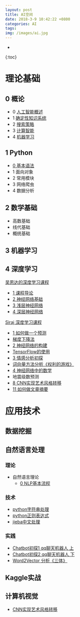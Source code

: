 ```yaml
---
layout: post
title: AI空间
date: 2018-3-9 10:42:22 +0800
categories: AI
tags: 
img: /images/ai.jpg
---
```


* 
{:toc}

# 理论基础

## 0  概论

* 0 [人工智能概述](http://wangweiguang.xyz/ai/2017/10/23/ai0.html)
* 1 [确定性知识系统](http://wangweiguang.xyz/ai/2017/11/02/qdxzsxt.html)
* 2 [搜索策略](http://wangweiguang.xyz/ai/2017/11/17/ai3.html)
* 3 [计算智能](http://wangweiguang.xyz/ai/2018/02/17/computational-intelligence.html)
* 4 [机器学习](http://wangweiguang.xyz/ai/2018/02/17/machine-learning.html)

## 1 Python
* [0 基本语法](http://wangweiguang.xyz/cs/2018/03/04/python3.html)
* 1 面向对象
* 2 常用模块
* 3 网络爬虫
* 4 数据分析

## 2 数学基础
* 高数基础
* 线代基础
* 概统基础

## 3 机器学习

## 4 深度学习
[吴恩达的深度学习课程](http://mooc.study.163.com/smartSpec/detail/1001319001.htm)

* [1 课程导论](https://wwg1996.github.io/ai/2017/10/11/dl1.html)
* [2 神经网络基础](http://wangweiguang.xyz/ai/2017/10/16/dl2.html)
* [3 浅层神经网络](http://wangweiguang.xyz/ai/2017/10/30/dl3.html)
* [4 深层神经网络](http://wangweiguang.xyz/ai/2017/11/15/dl4.html)

[Siraj 深度学习课程](https://space.bilibili.com/178337929/#/channel/detail?cid=32677)

* [1 如何做一个预测](http://wangweiguang.xyz/ai/2018/01/31/intro-to-deep-learning-1.html)
* [梯度下降法](http://wangweiguang.xyz/ai/2018/02/01/how-to-do-linear-regression-using-gradient-descent.html)
* [2 神经网络的构建](http://wangweiguang.xyz/ai/2018/02/03/how-to-make-a-neural-network.html)
* [TensorFlow的使用](http://wangweiguang.xyz/ai/2018/02/04/how-to-use-tensorflow-for-classification.html)
* [3 情感分析初探](http://wangweiguang.xyz/ai/2018/02/05/how-to-do-sentiment-analysis.html)
* [词向量方法分析《权利的游戏》](http://wangweiguang.xyz/ai/2018/02/17/how-to-make-word-vectors-from-game-of-thrones.html)
* [4 神经网络中的数学](http://wangweiguang.xyz/ai/2018/02/18/how-to-do-mathematics-easily.html)
* 地震级数预测
* [8 CNN实现艺术风格转移](http://wangweiguang.xyz/ai/2018/02/22/how-to-generate-art.html)
* [11 如何做文章摘要](http://wangweiguang.xyz/ai/2018/03/07/how-to-make-a-text-summarizer.html)


# 应用技术

## 数据挖掘

## 自然语言处理
### 理论
* 自然语言理论
  * [0 NLP基本流程](http://wangweiguang.xyz/ai/2019/01/11/nlp1.html)  
### 技术
* [python字符串处理](http://wangweiguang.xyz/ai/cs/2019/01/14/pys.html)
* [python正则表达式](http://wangweiguang.xyz/cs/2019/01/15/regex0.html)
* [jieba中文处理](http://wangweiguang.xyz/ai/2019/01/18/jieba.html)
### 实践
* [Chatbot初探1 qq聊天机器人 上](http://wangweiguang.xyz/ai/2018/03/03/chatbot1.html)
* [Chatbot初探2 qq聊天机器人 下](http://wangweiguang.xyz/ai/2018/03/15/chatbot2.html)
* [Word2Vector 分析《三体》](http://wangweiguang.xyz/ai/2018/02/18/santi2vec.html)

## Kaggle实战

## 计算机视觉

* [CNN实现艺术风格转移](http://wangweiguang.xyz/ai/2018/02/22/how-to-generate-art.html)

